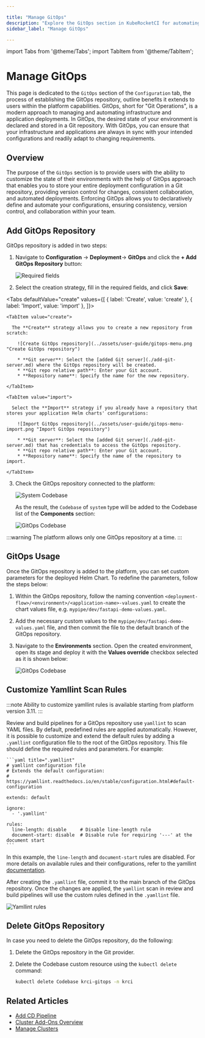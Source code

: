 ```yaml
---

title: "Manage GitOps"
description: "Explore the GitOps section in KubeRocketCI for automating infrastructure and application deployments with a Git repository-driven approach."
sidebar_label: "Manage GitOps"

---
```

<!-- markdownlint-disable MD025 -->

import Tabs from '@theme/Tabs';
import TabItem from '@theme/TabItem';

# Manage GitOps

<head>
  <link rel="canonical" href="https://docs.kuberocketci.io/docs/user-guide/gitops" />
</head>

This page is dedicated to the `GitOps` section of the `Configuration` tab, the process of establishing the GitOps repository, outline benefits it extends to users within the platform capabilities. GitOps, short for "Git Operations", is a modern approach to managing and automating infrastructure and application deployments. In GitOps, the desired state of your environment is declared and stored in a Git repository. With GitOps, you can ensure that your infrastructure and applications are always in sync with your intended configurations and readily adapt to changing requirements.

## Overview

The purpose of the `GitOps` section is to provide users with the ability to customize the state of their environments with the help of GitOps approach that enables you to store your entire deployment configuration in a Git repository, providing version control for changes, consistent collaboration, and automated deployments. Enforcing GitOps allows you to declaratively define and automate your configurations, ensuring consistency, version control, and collaboration within your team.

## Add GitOps Repository

GitOps repository is added in two steps:

1. Navigate to **Configuration** -> **Deployment**-> **GitOps** and click the **+ Add GitOps Repository** button:

    ![Required fields](../assets/user-guide/gitops-section.png "GitOps section")

2. Select the creation strategy, fill in the required fields, and click **Save**:

  <Tabs
    defaultValue="create"
    values={[
      { label: 'Create', value: 'create' },
      { label: 'Import', value: 'import' },
    ]}>

    <TabItem value="create">

      The **Create** strategy allows you to create a new repository from scratch:

        ![Create GitOps repository](../assets/user-guide/gitops-menu.png "Create GitOps repository")

        * **Git server**: Select the [added Git server](./add-git-server.md) where the GitOps repository will be created.
        * **Git repo relative path**: Enter your Git account.
        * **Repository name**: Specify the name for the new repository.

    </TabItem>

    <TabItem value="import">

      Select the **Import** strategy if you already have a repository that stores your application Helm charts' configurations:

        ![Import GitOps repository](../assets/user-guide/gitops-menu-import.png "Import GitOps repository")

        * **Git server**: Select the [added Git server](./add-git-server.md) that has credentials to access the GitOps repository.
        * **Git repo relative path**: Enter your Git account.
        * **Repository name**: Specify the name of the repository to import.

    </TabItem>

  </Tabs>

3. Check the GitOps repository connected to the platform:

    ![System Codebase](../assets/user-guide/gitops-repo-added.png "System Codebase")

    As the result, the `Codebase` of `system` type will be added to the Codebase list of the **Components** section:

    ![GitOps Codebase](../assets/user-guide/system-codebase.png "GitOps Codebase")

:::warning
  The platform allows only one GitOps repository at a time.
:::

## GitOps Usage

Once the GitOps repository is added to the platform, you can set custom parameters for the deployed Helm Chart. To redefine the parameters, follow the steps below:

1. Within the GitOps repository, follow the naming convention `<deployment-flow>/<environment>/<application-name>-values.yaml` to create the chart values file, e.g. `mypipe/dev/fastapi-demo-values.yaml`.

2. Add the necessary custom values to the `mypipe/dev/fastapi-demo-values.yaml` file, and then commit the file to the default branch of the GitOps repository.

3. Navigate to the **Environments** section. Open the created environment, open its stage and deploy it with the **Values override** checkbox selected as it is shown below:

    ![GitOps Codebase](../assets/user-guide/values-override-deploy.png "GitOps Codebase")

## Customize Yamllint Scan Rules

:::note
Ability to customize yamllint rules is available starting from platform version 3.11.
:::

Review and build pipelines for a GitOps repository use `yamllint` to scan YAML files. By default, predefined rules are applied automatically. However, it is possible to customize and extend the default rules by adding a `.yamllint` configuration file to the root of the GitOps repository. This file should define the required rules and parameters. For example:

    ```yaml title=".yamllint"
    # yamllint configuration file
    # Extends the default configuration:
    # https://yamllint.readthedocs.io/en/stable/configuration.html#default-configuration

    extends: default

    ignore:
      - '.yamllint'

    rules:
      line-length: disable     # Disable line-length rule
      document-start: disable  # Disable rule for requiring '---' at the document start
    ```

In this example, the `line-length` and `document-start` rules are disabled. For more details on available rules and their configurations, refer to the yamllint [documentation](https://yamllint.readthedocs.io/en/stable/rules.html).

After creating the `.yamllint` file, commit it to the main branch of the GitOps repository. Once the changes are applied, the `yamllint` scan in review and build pipelines will use the custom rules defined in the `.yamllint` file.

  ![Yamllint rules](../assets/user-guide/yamllint-rules.png "Yamllint rules")

## Delete GitOps Repository

In case you need to delete the GitOps repository, do the following:

1. Delete the GitOps repository in the Git provider.

2. Delete the Codebase custom resource using the `kubectl delete` command:

    ```bash
    kubectl delete Codebase krci-gitops -n krci
    ```

## Related Articles

* [Add CD Pipeline](../user-guide/add-cd-pipeline.md)
* [Cluster Add-Ons Overview](../operator-guide/add-ons-overview.md)
* [Manage Clusters](cluster.md)
